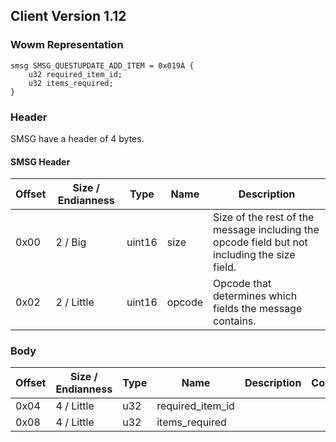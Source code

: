 ## Client Version 1.12

### Wowm Representation
```rust,ignore
smsg SMSG_QUESTUPDATE_ADD_ITEM = 0x019A {
    u32 required_item_id;
    u32 items_required;
}
```
### Header

SMSG have a header of 4 bytes.

#### SMSG Header

| Offset | Size / Endianness | Type   | Name   | Description |
| ------ | ----------------- | ------ | ------ | ----------- |
| 0x00   | 2 / Big           | uint16 | size   | Size of the rest of the message including the opcode field but not including the size field.|
| 0x02   | 2 / Little        | uint16 | opcode | Opcode that determines which fields the message contains.|

### Body

| Offset | Size / Endianness | Type | Name | Description | Comment |
| ------ | ----------------- | ---- | ---- | ----------- | ------- |
| 0x04 | 4 / Little | u32 | required_item_id |  |  |
| 0x08 | 4 / Little | u32 | items_required |  |  |

